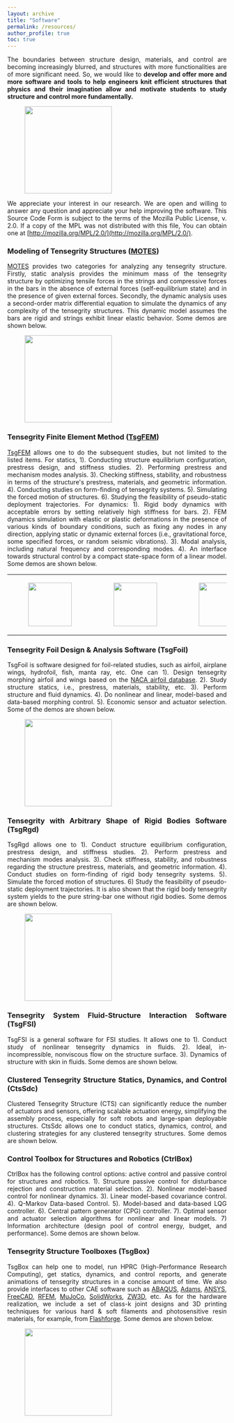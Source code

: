 ```yaml
---
layout: archive
title: "Software"
permalink: /resources/
author_profile: true
toc: true
---
```


<div style="text-align: justify;" markdown="1">

The boundaries between structure design, materials, and control are becoming increasingly blurred, and structures with more functionalities are of more significant need. So, we would like to **develop and offer more and more software and tools to help engineers knit efficient structures that physics and their imagination allow and motivate students to study structure and control more fundamentally.**

<td><figure><img src="{{ site.url }}/images/rffi/plane_rocket_sub.png" width="200"/></figure></td>

We appreciate your interest in our research. We are open and willing to answer any question and appreciate your help improving the software. This Source Code Form is subject to the terms of the Mozilla Public License, v. 2.0. If a copy of the MPL was not distributed with this file, You can obtain one at [http://mozilla.org/MPL/2.0/](http://mozilla.org/MPL/2.0/).


### Modeling of Tensegrity Structures ([MOTES](https://github.com/Muhao-Chen/Modeling_of_Tensegrity_Structures_MOTES))

[MOTES](https://github.com/Muhao-Chen/Modeling_of_Tensegrity_Structures_MOTES) provides two categories for analyzing any tensegrity structure. Firstly, static analysis provides the minimum mass of the tensegrity structure by optimizing tensile forces in the strings and compressive forces in the bars in the absence of external forces (self-equilibrium state) and in the presence of given external forces. Secondly, the dynamic analysis uses a second-order matrix differential equation to simulate the dynamics of any complexity of the tensegrity structures. This dynamic model assumes the bars are rigid and strings exhibit linear elastic behavior. Some demos are shown below. 

<figure><img src="{{ site.url }}/images/rffi/motes.png" width="200"/></figure>


<!--<table>
<tr>
<td><figure><img src="{{ site.url }}/images/rffi/habitat_membrane.png" width="200"/></figure></td>
<td><figure><img src="{{ site.url }}/images/rffi/Telescope.png" width="200"/></figure></td>
<td><figure><img src="{{ site.url }}/images/rffi/plate.jpg" width="200"/></figure></td>
</tr>
</table>-->

### Tensegrity Finite Element Method ([TsgFEM](https://github.com/Muhao-Chen/Tensegrity_Finite_Element_Method_TsgFEM))

[TsgFEM](https://github.com/Muhao-Chen/Tensegrity_Finite_Element_Method_TsgFEM) allows one to do the subsequent studies, but not limited to the listed items. For statics, 1). Conducting structure equilibrium configuration, prestress design, and stiffness studies. 2). Performing prestress and mechanism modes analysis. 3). Checking stiffness, stability, and robustness in terms of the structure's prestress, materials, and geometric information. 4). Conducting studies on form-finding of tensegrity systems. 5). Simulating the forced motion of structures. 6). Studying the feasibility of pseudo-static deployment trajectories. For dynamics: 1). Rigid body dynamics with acceptable errors by setting relatively high stiffness for bars. 2). FEM dynamics simulation with elastic or plastic deformations in the presence of various kinds of boundary conditions, such as fixing any nodes in any direction, applying static or dynamic external forces (i.e., gravitational force, some specified forces, or random seismic vibrations). 3). Modal analysis, including natural frequency and corresponding modes. 4). An interface towards structural control by a compact state-space form of a linear model. Some demos are shown below. 

<table>
<tr>
<td><figure><img src="{{ site.url }}/images/rffi/cable_dome.gif" width="100px" height="100px"/></figure></td>
<td><figure><img src="{{ site.url }}/images/rffi/net.gif" width="100px" height="100px"/></figure></td>
<td><figure><img src="{{ site.url }}/images/rffi/Jansen.gif" width="100px" height="100px"/></figure></td>
<td><figure><img src="{{ site.url }}/images/rffi/ball.gif" width="50px" height="100px"/></figure></td>
</tr>
</table>


### Tensegrity Foil Design & Analysis Software (TsgFoil)

TsgFoil is software designed for foil-related studies, such as airfoil, airplane wings, hydrofoil, fish, manta ray, etc. One can 1). Design tensegrity morphing airfoil and wings based on the [NACA airfoil database](http://airfoiltools.com/search/index?m%5Bgrp%5D=naca4d&m%5Bsort%5D=1). 2). Study structure statics, i.e., prestress, materials, stability, etc. 3). Perform structure and fluid dynamics. 4). Do nonlinear and linear, model-based and data-based morphing control. 5). Economic sensor and actuator selection. Some of the demos are shown below. 

<figure><img src="{{ site.url }}/images/rffi/tensegfoil.png" width="200"/></figure>

<!--
<table>
<tr>
<td>
<figure><img src="{{ site.url }}/images/rffi/foil_complex.png" width="100"/></figure></td>
<td><figure><img src="{{ site.url }}/images/rffi/morph_air.gif" width="200"/></figure>
<figure><img src="{{ site.url }}/images/rffi/morph_fluid.gif" width="200"/></figure>
</td>
</tr>
</table>-->

<!--
<table>
<tr>
<td>
<figure><img src="{{ site.url }}/images/rffi/foil_complex.png" width="100"/></figure></td>
<td><figure><img src="{{ site.url }}/images/rffi/morph_air.gif" width="400"/></figure></td>
<td><figure><img src="{{ site.url }}/images/rffi/morph_fluid.gif" width="400"/></figure>
</td>
</tr>
</table>
-->

### Tensegrity with Arbitrary Shape of Rigid Bodies Software (TsgRgd)

TsgRgd allows one to 1). Conduct structure equilibrium configuration, prestress design, and stiffness studies. 2). Perform prestress and mechanism modes analysis. 3). Check stiffness, stability, and robustness regarding the structure prestress, materials, and geometric information. 4). Conduct studies on form-finding of rigid body tensegrity systems. 5). Simulate the forced motion of structures. 6) Study the feasibility of pseudo-static deployment trajectories. It is also shown that the rigid body tensegrity system yields to the pure string-bar one without rigid bodies. Some demos are shown below.

<figure><img src="{{ site.url }}/images/rffi/tsgrbd.png" width="200"/></figure>

### Tensegrity System Fluid-Structure Interaction Software (TsgFSI)

TsgFSI is a general software for FSI studies. It allows one to 1). Conduct study of nonlinear tensegrity dynamics in fluids. 2). Ideal, in-incompressible, nonviscous flow on the structure surface. 3). Dynamics of structure with skin in fluids. Some demos are shown below.

<!--<figure><img src="{{ site.url }}/images/rffi/tsgrbd.png" width="200"/></figure>-->

### Clustered Tensegrity Structure Statics, Dynamics, and Control (CtsSdc)

Clustered Tensegrity Structure (CTS) can significantly reduce the number of actuators and sensors, offering scalable actuation energy, simplifying the assembly process, especially for soft robots and large-span deployable structures. CtsSdc allows one to conduct statics, dynamics, control, and clustering strategies for any clustered tensegrity structures. Some demos are shown below.

### Control Toolbox for Structures and Robotics (CtrlBox)

CtrlBox has the following control options: active control and passive control for structures and robotics. 1). Structure passive control for disturbance rejection and construction material selection. 2). Nonlinear model-based control for nonlinear dynamics. 3). Linear model-based covariance control. 4). Q-Markov Data-based Control. 5). Model-based and data-based LQG controller. 6). Central pattern generator (CPG) controller. 7). Optimal sensor and actuator selection algorithms for nonlinear and linear models. 7) Information architecture (design pool of control energy, budget, and performance). Some demos are shown below.

<!--<figure><img src="{{ site.url }}/images/rffi/tsgrbd.png" width="200"/></figure>-->


### Tensegrity Structure Toolboxes (TsgBox)

TsgBox can help one to model, run HPRC (High-Performance Research Computing), get statics, dynamics, and control reports, and generate animations of tensegrity structures in a concise amount of time. We also provide interfaces to other CAE software such as [ABAQUS](https://www.3ds.com/products-services/simulia/products/abaqus/), [Adams](https://www.mscsoftware.com/product/adams), [ANSYS](https://www.ansys.com/), [FreeCAD](https://www.freecadweb.org/), [RFEM](https://www.dlubal.com/en-US/products/rfem-fea-software/what-is-rfem), [MuJoCo](https://mujoco.org/), [SolidWorks](https://www.solidworks.com/), [ZW3D](https://www.zwsoft.com/product/zw3d), etc. As for the hardware realization, we include a set of class-k joint designs and 3D printing techniques for various hard & soft filaments and photosensitive resin materials, for example, from [Flashforge](https://www.flashforge.com/product-detail/flashforge-hunter-dlp-3d-printer-dental-impression-jewelry-printing). Some demos are shown below. 

<td><figure><img src="{{ site.url }}/images/rffi/tsgbox.png" width="200"/></figure></td>

</div>